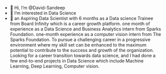 - 👋 Hi, I’m @David-Sandeep
- 👀 I’m interested in Data Science
- 🌱 an Aspiring Data Scientist with 6 months as a Data science Trainee from Board Infinity which is a career growth platform. 
one month of experience as a Data Science and Business Analytics intern from Sparks Foundation.
 one-month experience as a computer vision intern from The Sparks Foundation. 
To pursue a challenging career in a progressive environment where my skill set can be enhanced to the maximum potential to contribute to the success 
and growth of the organization. Looking for a career transition towards data science, 
and I had done a few end-to-end projects in Data Science which include Machine Learning, Deep Learning, Computer vision.

